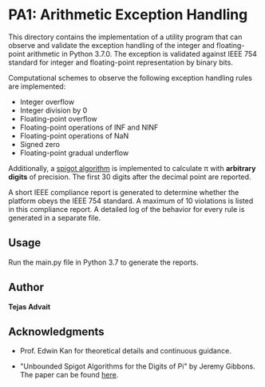 # PA1: Arithmetic Exception Handling

This directory contains the implementation of a utility program that can observe and validate the exception handling of the integer and floating-point arithmetic in Python 3.7.0. The exception is validated against IEEE 754 standard for integer and floating-point representation by binary bits.

Computational schemes to observe the following exception handling rules are implemented:
* Integer overflow
* Integer division by 0
* Floating-point overflow
* Floating-point operations of INF and NINF
* Floating-point operations of NaN
* Signed zero
* Floating-point gradual underflow

Additionally, a [spigot algorithm](https://en.wikipedia.org/wiki/Spigot_algorithm) is implemented to calculate π with **arbitrary digits** of precision. The first 30 digits after the decimal point are reported.

A short IEEE compliance report is generated to determine whether the platform obeys the IEEE 754 standard. A maximum of 10 violations is listed in this compliance report. A detailed log of the behavior for every rule is generated in a separate file.


## Usage

Run the main.py file in Python 3.7 to generate the reports.


## Author

**Tejas Advait**



## Acknowledgments

* Prof. Edwin Kan for theoretical details and continuous guidance.

* "Unbounded Spigot Algorithms for the Digits of Pi" by Jeremy Gibbons. The paper can be found [here](http://www.cs.ox.ac.uk/people/jeremy.gibbons/publications/spigot.pdf).
